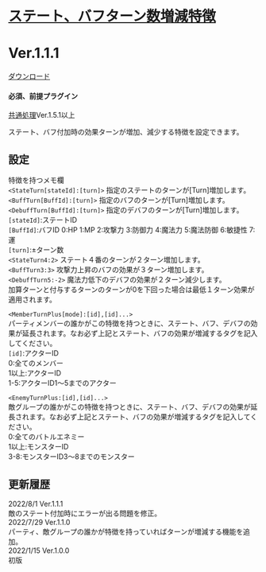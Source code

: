 # [ステート、バフターン数増減特徴](https://raw.githubusercontent.com/nuun888/MZ/master/NUUN_StateBuffTurnPlus.js)
# Ver.1.1.1
[ダウンロード](https://raw.githubusercontent.com/nuun888/MZ/master/NUUN_StateBuffTurnPlus.js)  
#### 必須、前提プラグイン
[共通処理](https://github.com/nuun888/MZ/blob/master/README/Base.md)Ver.1.5.1以上  

ステート、バフ付加時の効果ターンが増加、減少する特徴を設定できます。

## 設定
特徴を持つメモ欄  
`<StateTurn[stateId]:[turn]>` 指定のステートのターンが[Turn]増加します。  
`<BuffTurn[BuffId]:[turn]>` 指定のバフのターンが[Turn]増加します。  
`<DebuffTurn[BuffId]:[turn]>` 指定のデバフのターンが[Turn]増加します。  
`[stateId]`:ステートID  
`[BuffId]`:バフID 0:HP 1:MP 2:攻撃力 3:防御力 4:魔法力 5:魔法防御 6:敏捷性 7:運  
`[turn]`:±ターン数  
`<StateTurn4:2>` ステート４番のターンが２ターン増加します。  
`<BuffTurn3:3>` 攻撃力上昇のバフの効果が３ターン増加します。  
`<DebuffTurn5:-2>` 魔法力低下のデバフの効果が２ターン減少します。  
加算ターンと付与するターンのターンが0を下回った場合は最低１ターン効果が適用されます。  

`<MemberTurnPlus[mode]:[id],[id]...>`  
パーティメンバーの誰かがこの特徴を持つときに、ステート、バフ、デバフの効果が延長されます。なお必ず上記とステート、バフの効果が増減するタグを記入してください。  
`[id]`:アクターID  
0:全てのメンバー  
1以上:アクターID  
1-5:アクターID1～5までのアクター  

`<EnemyTurnPlus:[id],[id]...>`  
敵グループの誰かがこの特徴を持つときに、ステート、バフ、デバフの効果が延長されます。なお必ず上記とステート、バフの効果が増減するタグを記入してください。  
0:全てのバトルエネミー  
1以上:モンスターID  
3-8:モンスターID3～8までのモンスター  

## 更新履歴
2022/8/1 Ver.1.1.1  
敵のステート付加時にエラーが出る問題を修正。  
2022/7/29 Ver.1.1.0  
パーティ、敵グループの誰かが特徴を持っていればターンが増減する機能を追加。  
2022/1/15 Ver.1.0.0  
初版
